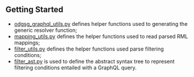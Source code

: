## Getting Started

*  [odgsg_graphql_utils.py](https://github.com/huanyu-li/ODGSG/blob/main/generic_resolver/odgsg_graphql_utils.py) defines helper functions used to generating the generic resolver function;    
*  [mapping_utils.py](https://github.com/huanyu-li/ODGSG/blob/main/generic_resolver/mapping_utils.py) defines the helper functions used to read parsed RML mappings;
*  [filter_utils.py](https://github.com/huanyu-li/ODGSG/blob/main/generic_resolver/filter_utils.py) defines the helper functions used parse filtering conditions;
*  [filter_ast.py](https://github.com/huanyu-li/ODGSG/blob/main/generic_resolver/filter_ast.py) is used to define the abstract syntax tree to represent filtering conditions entailed with a GraphQL query.
  


